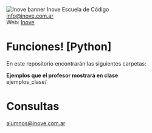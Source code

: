 ![Inove banner](/inove.jpg)
Inove Escuela de Código\
info@inove.com.ar\
Web: [Inove](http://inove.com.ar)

# Funciones! [Python]
En este repositorio encontrarán las siguientes carpetas:

__Ejemplos que el profesor mostrará en clase__\
ejemplos_clase/


# Consultas
alumnos@inove.com.ar

